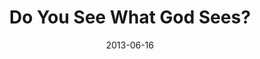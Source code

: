 ---
title: "Do You See What God Sees?"
speaker: "Barry Gin"
date: "2013-06-16"
sermonUrl: "//35.190.93.184/sermons/20130616_sunday_barry_gin_do_you_see_what_god_sees.mp3"
---